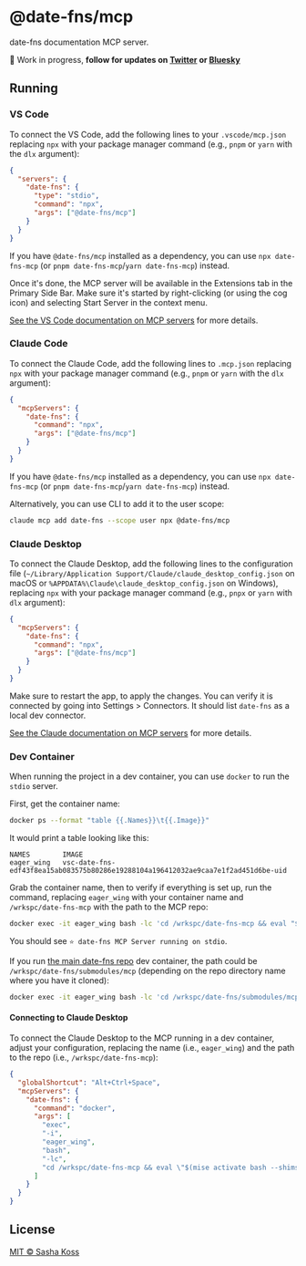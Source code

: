 # @date-fns/mcp

date-fns documentation MCP server.

🚧 Work in progress, **follow for updates on [Twitter](https://twitter.com/kossnocorp) or [Bluesky](https://bsky.app/profile/koss.nocorp.me)**

## Running

### VS Code

To connect the VS Code, add the following lines to your `.vscode/mcp.json` replacing `npx` with your package manager command (e.g., `pnpm` or `yarn` with the `dlx` argument):

```json
{
  "servers": {
    "date-fns": {
      "type": "stdio",
      "command": "npx",
      "args": ["@date-fns/mcp"]
    }
  }
}
```

If you have `@date-fns/mcp` installed as a dependency, you can use `npx date-fns-mcp` (or `pnpm date-fns-mcp`/`yarn date-fns-mcp`) instead.

Once it's done, the MCP server will be available in the Extensions tab in the Primary Side Bar. Make sure it's started by right-clicking (or using the cog icon) and selecting Start Server in the context menu.

[See the VS Code documentation on MCP servers](https://code.visualstudio.com/docs/copilot/chat/mcp-servers) for more details.

### Claude Code

To connect the Claude Code, add the following lines to `.mcp.json` replacing `npx` with your package manager command (e.g., `pnpm` or `yarn` with the `dlx` argument):

```json
{
  "mcpServers": {
    "date-fns": {
      "command": "npx",
      "args": ["@date-fns/mcp"]
    }
  }
}
```

If you have `@date-fns/mcp` installed as a dependency, you can use `npx date-fns-mcp` (or `pnpm date-fns-mcp`/`yarn date-fns-mcp`) instead.

Alternatively, you can use CLI to add it to the user scope:

```bash
claude mcp add date-fns --scope user npx @date-fns/mcp
```

### Claude Desktop

To connect the Claude Desktop, add the following lines to the configuration file (`~/Library/Application Support/Claude/claude_desktop_config.json` on macOS or `%APPDATA%\Claude\claude_desktop_config.json` on Windows), replacing `npx` with your package manager command (e.g., `pnpx` or `yarn` with `dlx` argument):

```json
{
  "mcpServers": {
    "date-fns": {
      "command": "npx",
      "args": ["@date-fns/mcp"]
    }
  }
}
```

Make sure to restart the app, to apply the changes. You can verify it is connected by going into Settings > Connectors. It should list `date-fns` as a local dev connector.

[See the Claude documentation on MCP servers](https://support.anthropic.com/en/articles/10949351-getting-started-with-local-mcp-servers-on-claude-desktop) for more details.

### Dev Container

When running the project in a dev container, you can use `docker` to run the `stdio` server.

First, get the container name:

```bash
docker ps --format "table {{.Names}}\t{{.Image}}"
```

It would print a table looking like this:

```
NAMES        IMAGE
eager_wing   vsc-date-fns-edf43f8ea15ab083575b80286e19288104a196412032ae9caa7e1f2ad451d6be-uid
```

Grab the container name, then to verify if everything is set up, run the command, replacing `eager_wing` with your container name and `/wrkspc/date-fns-mcp` with the path to the MCP repo:

```bash
docker exec -it eager_wing bash -lc 'cd /wrkspc/date-fns-mcp && eval "$(mise activate bash --shims)" && node ./src/bin.ts'
```

You should see `⭐️ date-fns MCP Server running on stdio`.

If you run [the main date-fns repo](https://github.com/date-fns/date-fns) dev container, the path could be `/wrkspc/date-fns/submodules/mcp` (depending on the repo directory name where you have it cloned):

```bash
docker exec -it eager_wing bash -lc 'cd /wrkspc/date-fns/submodules/mcp && eval "$(mise activate bash --shims)" && node ./src/bin.ts'
```

#### Connecting to Claude Desktop

To connect the Claude Desktop to the MCP running in a dev container, adjust your configuration, replacing the name (i.e., `eager_wing`) and the path to the repo (i.e., `/wrkspc/date-fns-mcp`):

```json
{
  "globalShortcut": "Alt+Ctrl+Space",
  "mcpServers": {
    "date-fns": {
      "command": "docker",
      "args": [
        "exec",
        "-i",
        "eager_wing",
        "bash",
        "-lc",
        "cd /wrkspc/date-fns-mcp && eval \"$(mise activate bash --shims)\" && node ./src/bin.ts"
      ]
    }
  }
}
```

## License

[MIT © Sasha Koss](https://kossnocorp.mit-license.org/)
